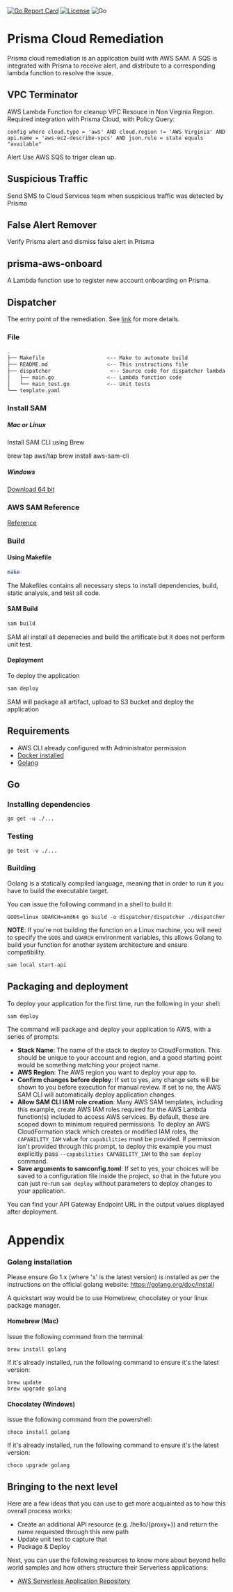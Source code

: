 [![Go Report Card](https://goreportcard.com/badge/github.com/schrius/prisma-cloud-hub)](https://goreportcard.com/report/github.com/schrius/prisma-cloud-hub)
[![License](https://img.shields.io/badge/License-Apache%202.0-blue.svg)](https://opensource.org/licenses/Apache-2.0)
![Go](https://github.com/schrius/prisma-cloud-hub/workflows/Go/badge.svg)

# Prisma Cloud Remediation
Prisma cloud remediation is an application build with AWS SAM.
A SQS is integrated with Prisma to receive alert, and distribute
to a corresponding lambda function to resolve the issue.

## VPC Terminator
AWS Lambda Function for cleanup VPC Resouce in Non Virginia Region. 
Required integration with Prisma Cloud, with Policy Query:
```
config where cloud.type = 'aws' AND cloud.region != 'AWS Virginia' AND api.name = 'aws-ec2-describe-vpcs' AND json.rule = state equals "available"
```
Alert Use AWS SQS to triger clean up.

## Suspicious Traffic
Send SMS to Cloud Services team when suspicious traffic was detected by Prisma

## False Alert Remover
Verify Prisma alert and dismiss false alert in Prisma

## prisma-aws-onboard
A Lambda function use to register new account onboarding on Prisma.

## Dispatcher
The entry point of the remediation. See [link](./docs/prisma_integration_architecture.md) for more details.

### File
```bash
.
├── Makefile                    <-- Make to automate build
├── README.md                   <-- This instructions file
├── dispatcher                   <-- Source code for dispatcher lambda function
│   ├── main.go                 <-- Lambda function code
│   └── main_test.go            <-- Unit tests
└── template.yaml
```
### Install SAM
##### Mac or Linux
Install SAM CLI using Brew

brew tap aws/tap
brew install aws-sam-cli

##### Windows
[Download 64 bit](https://github.com/awslabs/aws-sam-cli/releases/latest/download/AWS_SAM_CLI_64_PY3.msi)

### AWS SAM Reference
[Reference](https://docs.aws.amazon.com/serverless-application-model/latest/developerguide/serverless-sam-cli-command-reference.html)

### Build 
#### Using Makefile
```bash
make
```
The Makefiles contains all necessary steps to install dependencies, build, static analysis, and test all code.

#### SAM Build
```bash
sam build
```
SAM all install all depenecies and build the artificate but it does not perform unit test.

#### Deployment
To deploy the application
```bash
sam deploy
```
SAM will package all artifact, upload to S3 bucket and deploy the application
## Requirements

* AWS CLI already configured with Administrator permission
* [Docker installed](https://www.docker.com/community-edition)
* [Golang](https://golang.org)

## Go

### Installing dependencies
```shell
go get -u ./...
```
### Testing
```shell
go test -v ./...
```

### Building

Golang is a statically compiled language, meaning that in order to run it you have to build the executable target.

You can issue the following command in a shell to build it:

```shell
GOOS=linux GOARCH=amd64 go build -o dispatcher/dispatcher ./dispatcher
```

**NOTE**: If you're not building the function on a Linux machine, you will need to specify the `GOOS` and `GOARCH` environment variables, this allows Golang to build your function for another system architecture and ensure compatibility.

```bash
sam local start-api
```

## Packaging and deployment

To deploy your application for the first time, run the following in your shell:

```bash
sam deploy
```

The command will package and deploy your application to AWS, with a series of prompts:

* **Stack Name**: The name of the stack to deploy to CloudFormation. This should be unique to your account and region, and a good starting point would be something matching your project name.
* **AWS Region**: The AWS region you want to deploy your app to.
* **Confirm changes before deploy**: If set to yes, any change sets will be shown to you before execution for manual review. If set to no, the AWS SAM CLI will automatically deploy application changes.
* **Allow SAM CLI IAM role creation**: Many AWS SAM templates, including this example, create AWS IAM roles required for the AWS Lambda function(s) included to access AWS services. By default, these are scoped down to minimum required permissions. To deploy an AWS CloudFormation stack which creates or modified IAM roles, the `CAPABILITY_IAM` value for `capabilities` must be provided. If permission isn't provided through this prompt, to deploy this example you must explicitly pass `--capabilities CAPABILITY_IAM` to the `sam deploy` command.
* **Save arguments to samconfig.toml**: If set to yes, your choices will be saved to a configuration file inside the project, so that in the future you can just re-run `sam deploy` without parameters to deploy changes to your application.

You can find your API Gateway Endpoint URL in the output values displayed after deployment.

# Appendix

### Golang installation

Please ensure Go 1.x (where 'x' is the latest version) is installed as per the instructions on the official golang website: https://golang.org/doc/install

A quickstart way would be to use Homebrew, chocolatey or your linux package manager.

#### Homebrew (Mac)

Issue the following command from the terminal:

```shell
brew install golang
```

If it's already installed, run the following command to ensure it's the latest version:

```shell
brew update
brew upgrade golang
```

#### Chocolatey (Windows)

Issue the following command from the powershell:

```shell
choco install golang
```

If it's already installed, run the following command to ensure it's the latest version:

```shell
choco upgrade golang
```

## Bringing to the next level

Here are a few ideas that you can use to get more acquainted as to how this overall process works:

* Create an additional API resource (e.g. /hello/{proxy+}) and return the name requested through this new path
* Update unit test to capture that
* Package & Deploy

Next, you can use the following resources to know more about beyond hello world samples and how others structure their Serverless applications:

* [AWS Serverless Application Repository](https://aws.amazon.com/serverless/serverlessrepo/)
